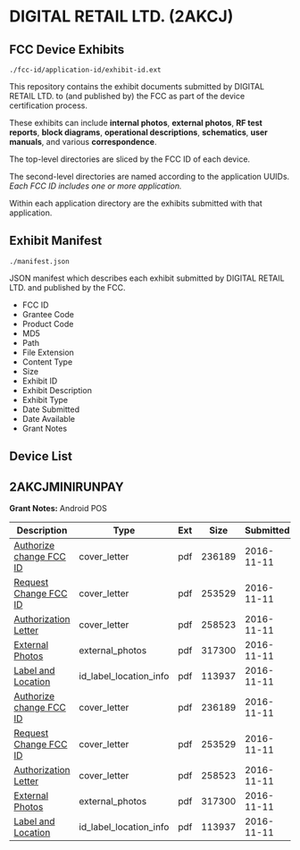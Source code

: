 # DIGITAL RETAIL LTD. (2AKCJ)
## FCC Device Exhibits

```
./fcc-id/application-id/exhibit-id.ext
```

This repository contains the exhibit documents submitted by DIGITAL RETAIL LTD. to (and published by) the FCC as part of the device certification process.

These exhibits can include **internal photos**, **external photos**, **RF test reports**, **block diagrams**, **operational descriptions**, **schematics**, **user manuals**, and various **correspondence**.

The top-level directories are sliced by the FCC ID of each device.

The second-level directories are named according to the application UUIDs. *Each FCC ID includes one or more application.*

Within each application directory are the exhibits submitted with that application. 

## Exhibit Manifest

```
./manifest.json
```

JSON manifest which describes each exhibit submitted by DIGITAL RETAIL LTD. and published by the FCC.

- FCC ID
- Grantee Code
- Product Code
- MD5
- Path
- File Extension
- Content Type
- Size
- Exhibit ID
- Exhibit Description
- Exhibit Type
- Date Submitted
- Date Available
- Grant Notes

## Device List
## 2AKCJMINIRUNPAY
**Grant Notes:** Android POS

| Description | Type | Ext | Size | Submitted | Available |
| ----------- | ---- | --- | ---- | --------- | --------- |
| [Authorize change FCC ID](2AKCJMINIRUNPAY/4070cbd28fa9ef315fa6e73e93c8f719/3193536.pdf) | cover_letter | pdf | 236189 | 2016-11-11 | 2016-11-11 |
| [Request Change FCC ID](2AKCJMINIRUNPAY/4070cbd28fa9ef315fa6e73e93c8f719/3193537.pdf) | cover_letter | pdf | 253529 | 2016-11-11 | 2016-11-11 |
| [Authorization Letter](2AKCJMINIRUNPAY/4070cbd28fa9ef315fa6e73e93c8f719/3193539.pdf) | cover_letter | pdf | 258523 | 2016-11-11 | 2016-11-11 |
| [External Photos](2AKCJMINIRUNPAY/4070cbd28fa9ef315fa6e73e93c8f719/3182943.pdf) | external_photos | pdf | 317300 | 2016-11-11 | 2016-11-11 |
| [Label and Location](2AKCJMINIRUNPAY/4070cbd28fa9ef315fa6e73e93c8f719/3193538.pdf) | id_label_location_info | pdf | 113937 | 2016-11-11 | 2016-11-11 |
| [Authorize change FCC ID](2AKCJMINIRUNPAY/02495fcd4fed570aa2a04836d35591d3/3193536.pdf) | cover_letter | pdf | 236189 | 2016-11-11 | 2016-11-11 |
| [Request Change FCC ID](2AKCJMINIRUNPAY/02495fcd4fed570aa2a04836d35591d3/3193537.pdf) | cover_letter | pdf | 253529 | 2016-11-11 | 2016-11-11 |
| [Authorization Letter](2AKCJMINIRUNPAY/02495fcd4fed570aa2a04836d35591d3/3193539.pdf) | cover_letter | pdf | 258523 | 2016-11-11 | 2016-11-11 |
| [External Photos](2AKCJMINIRUNPAY/02495fcd4fed570aa2a04836d35591d3/3182943.pdf) | external_photos | pdf | 317300 | 2016-11-11 | 2016-11-11 |
| [Label and Location](2AKCJMINIRUNPAY/02495fcd4fed570aa2a04836d35591d3/3193538.pdf) | id_label_location_info | pdf | 113937 | 2016-11-11 | 2016-11-11 |

